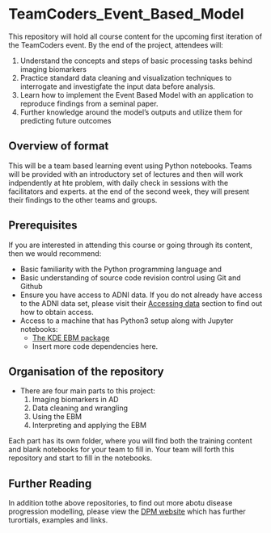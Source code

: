 # TeamCoders_Event_Based_Model
This repository will hold all course content for the upcoming first iteration of the TeamCoders event. 
By the end of the project, attendees will:
   1. Understand the concepts and steps of basic processing tasks behind imaging biomarkers
   2. Practice standard data cleaning and visualization techniques to interrogate and investigfate the input data before analysis.
   3. Learn how to implement the Event Based Model with an application to reproduce findings from a seminal paper. 
   4. Further knowledge around the model’s outputs and utilize them for predicting future outcomes

## Overview of format
This will be a team based learning event using Python notebooks.  Teams will be provided with an introductory set of lectures and then will work indpendently at hte problem, with daily check in sessions with the facilitators and experts. at the end of the second week, they will present their findings to the other teams and groups.

## Prerequisites
If you are interested in attending this course or going through its content, then we would recommend:
* Basic familiarity with the Python programming language and 
* Basic understanding of source code revision control using Git and Github
* Ensure you have access to ADNI data. If you do not already have access to the ADNI data set, please visit their [Accessing data](http://adni.loni.usc.edu/data-samples/access-data/) section to find out how to obtain access.
* Access to a machine that has Python3 setup along with Jupyter notebooks:
  * [The KDE EBM package](https://github.com/ucl-pond/kde_ebm)
  * Insert more code dependencies here.

## Organisation of the repository
* There are four main parts to this project:
   1. Imaging biomarkers in AD
   2. Data cleaning and wrangling
   3. Using the EBM
   4. Interpreting and applying the EBM

Each part has its own folder, where you will find both the training content and blank notebooks for your team to fill in. Your team will forth this repository and start to fill in the notebooks.

## Further Reading
In addition tothe above repositories, to find out more abotu disease progression modelling, please view the [DPM website](https://disease-progression-modelling.github.io/pages/main.html) which has further turortials, examples and links. 
